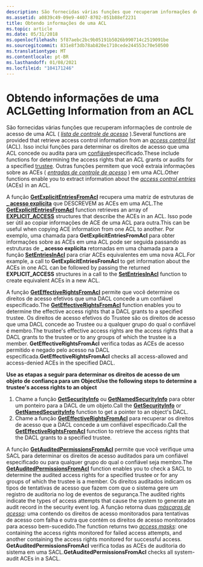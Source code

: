 ```yaml
---
description: São fornecidas várias funções que recuperam informações de controle de acesso de uma ACL (lista de controle de acesso).
ms.assetid: a0839c49-09e9-4407-8702-051b88ef2231
title: Obtendo informações de uma ACL
ms.topic: article
ms.date: 05/31/2018
ms.openlocfilehash: 5f87aebc2bc9b05191b5026b990714c2519091be
ms.sourcegitcommit: 831e8f3db78ab820e1710cede244553c70e50500
ms.translationtype: MT
ms.contentlocale: pt-BR
ms.lasthandoff: 01/08/2021
ms.locfileid: "104171246"
---
```

# <a name="getting-information-from-an-acl"></a><span data-ttu-id="020e1-103">Obtendo informações de uma ACL</span><span class="sxs-lookup"><span data-stu-id="020e1-103">Getting Information from an ACL</span></span>

<span data-ttu-id="020e1-104">São fornecidas várias funções que recuperam informações de controle de acesso de uma ACL ( [*lista de controle de acesso*](/windows/desktop/SecGloss/a-gly) ).</span><span class="sxs-lookup"><span data-stu-id="020e1-104">Several functions are provided that retrieve access control information from an [*access control list*](/windows/desktop/SecGloss/a-gly) (ACL).</span></span> <span data-ttu-id="020e1-105">Isso inclui funções para determinar os direitos de acesso que uma ACL concede ou audita para um [confiável](trustees.md)especificado.</span><span class="sxs-lookup"><span data-stu-id="020e1-105">These include functions for determining the access rights that an ACL grants or audits for a specified [trustee](trustees.md).</span></span> <span data-ttu-id="020e1-106">Outras funções permitem que você extraia informações sobre as ACEs ( [*entradas de controle de acesso*](/windows/desktop/SecGloss/a-gly) ) em uma ACL.</span><span class="sxs-lookup"><span data-stu-id="020e1-106">Other functions enable you to extract information about the [*access control entries*](/windows/desktop/SecGloss/a-gly) (ACEs) in an ACL.</span></span>

<span data-ttu-id="020e1-107">A função [**GetExplicitEntriesFromAcl**](/windows/desktop/api/Aclapi/nf-aclapi-getexplicitentriesfromacla) recupera uma matriz de estruturas de [**\_ acesso explícita**](/windows/desktop/api/AccCtrl/ns-accctrl-explicit_access_a) que DESCREVEM as ACEs em uma ACL.</span><span class="sxs-lookup"><span data-stu-id="020e1-107">The [**GetExplicitEntriesFromAcl**](/windows/desktop/api/Aclapi/nf-aclapi-getexplicitentriesfromacla) function retrieves an array of [**EXPLICIT\_ACCESS**](/windows/desktop/api/AccCtrl/ns-accctrl-explicit_access_a) structures that describe the ACEs in an ACL.</span></span> <span data-ttu-id="020e1-108">Isso pode ser útil ao copiar informações de ACE de uma ACL para outra.</span><span class="sxs-lookup"><span data-stu-id="020e1-108">This can be useful when copying ACE information from one ACL to another.</span></span> <span data-ttu-id="020e1-109">Por exemplo, uma chamada para **GetExplicitEntriesFromAcl** para obter informações sobre as ACEs em uma ACL pode ser seguida passando as estruturas de **\_ acesso explícita** retornadas em uma chamada para a função [**SetEntriesInAcl**](/windows/desktop/api/Aclapi/nf-aclapi-setentriesinacla) para criar ACEs equivalentes em uma nova ACL.</span><span class="sxs-lookup"><span data-stu-id="020e1-109">For example, a call to **GetExplicitEntriesFromAcl** to get information about the ACEs in one ACL can be followed by passing the returned **EXPLICIT\_ACCESS** structures in a call to the [**SetEntriesInAcl**](/windows/desktop/api/Aclapi/nf-aclapi-setentriesinacla) function to create equivalent ACEs in a new ACL.</span></span>

<span data-ttu-id="020e1-110">A função [**GetEffectiveRightsFromAcl**](/windows/desktop/api/Aclapi/nf-aclapi-geteffectiverightsfromacla) permite que você determine os direitos de acesso efetivos que uma DACL concede a um confiável especificado.</span><span class="sxs-lookup"><span data-stu-id="020e1-110">The [**GetEffectiveRightsFromAcl**](/windows/desktop/api/Aclapi/nf-aclapi-geteffectiverightsfromacla) function enables you to determine the effective access rights that a DACL grants to a specified trustee.</span></span> <span data-ttu-id="020e1-111">Os direitos de acesso efetivos do Trustee são os direitos de acesso que uma DACL concede ao Trustee ou a qualquer grupo do qual o confiável é membro.</span><span class="sxs-lookup"><span data-stu-id="020e1-111">The trustee's effective access rights are the access rights that a DACL grants to the trustee or to any groups of which the trustee is a member.</span></span> <span data-ttu-id="020e1-112">**GetEffectiveRightsFromAcl** verifica todas as ACEs de acesso permitido e negado pelo acesso na DACL especificada.</span><span class="sxs-lookup"><span data-stu-id="020e1-112">**GetEffectiveRightsFromAcl** checks all access-allowed and access-denied ACEs in the specified DACL.</span></span>

<span data-ttu-id="020e1-113">**Use as etapas a seguir para determinar os direitos de acesso de um objeto de confiança para um Object**</span><span class="sxs-lookup"><span data-stu-id="020e1-113">**Use the following steps to determine a trustee's access rights to an object**</span></span>

1.  <span data-ttu-id="020e1-114">Chame a função [**GetSecurityInfo**](/windows/desktop/api/Aclapi/nf-aclapi-getsecurityinfo) ou [**GetNamedSecurityInfo**](/windows/desktop/api/Aclapi/nf-aclapi-getnamedsecurityinfoa) para obter um ponteiro para a DACL de um objeto.</span><span class="sxs-lookup"><span data-stu-id="020e1-114">Call the [**GetSecurityInfo**](/windows/desktop/api/Aclapi/nf-aclapi-getsecurityinfo) or [**GetNamedSecurityInfo**](/windows/desktop/api/Aclapi/nf-aclapi-getnamedsecurityinfoa) function to get a pointer to an object's DACL.</span></span>
2.  <span data-ttu-id="020e1-115">Chame a função [**GetEffectiveRightsFromAcl**](/windows/desktop/api/Aclapi/nf-aclapi-geteffectiverightsfromacla) para recuperar os direitos de acesso que a DACL concede a um confiável especificado.</span><span class="sxs-lookup"><span data-stu-id="020e1-115">Call the [**GetEffectiveRightsFromAcl**](/windows/desktop/api/Aclapi/nf-aclapi-geteffectiverightsfromacla) function to retrieve the access rights that the DACL grants to a specified trustee.</span></span>

<span data-ttu-id="020e1-116">A função [**GetAuditedPermissionsFromAcl**](/windows/desktop/api/Aclapi/nf-aclapi-getauditedpermissionsfromacla) permite que você verifique uma SACL para determinar os direitos de acesso auditados para um confiável especificado ou para qualquer grupo do qual o confiável seja membro.</span><span class="sxs-lookup"><span data-stu-id="020e1-116">The [**GetAuditedPermissionsFromAcl**](/windows/desktop/api/Aclapi/nf-aclapi-getauditedpermissionsfromacla) function enables you to check a SACL to determine the audited access rights for a specified trustee or for any groups of which the trustee is a member.</span></span> <span data-ttu-id="020e1-117">Os direitos auditados indicam os tipos de tentativas de acesso que fazem com que o sistema gere um registro de auditoria no log de eventos de segurança.</span><span class="sxs-lookup"><span data-stu-id="020e1-117">The audited rights indicate the types of access attempts that cause the system to generate an audit record in the security event log.</span></span> <span data-ttu-id="020e1-118">A função retorna duas [*máscaras de acesso*](/windows/desktop/SecGloss/a-gly): uma contendo os direitos de acesso monitorados para tentativas de acesso com falha e outra que contém os direitos de acesso monitorados para acesso bem-sucedido.</span><span class="sxs-lookup"><span data-stu-id="020e1-118">The function returns two [*access masks*](/windows/desktop/SecGloss/a-gly): one containing the access rights monitored for failed access attempts, and another containing the access rights monitored for successful access.</span></span> <span data-ttu-id="020e1-119">**GetAuditedPermissionsFromAcl** verifica todas as ACEs de auditoria do sistema em uma SACL.</span><span class="sxs-lookup"><span data-stu-id="020e1-119">**GetAuditedPermissionsFromAcl** checks all system-audit ACEs in a SACL.</span></span>

 

 
